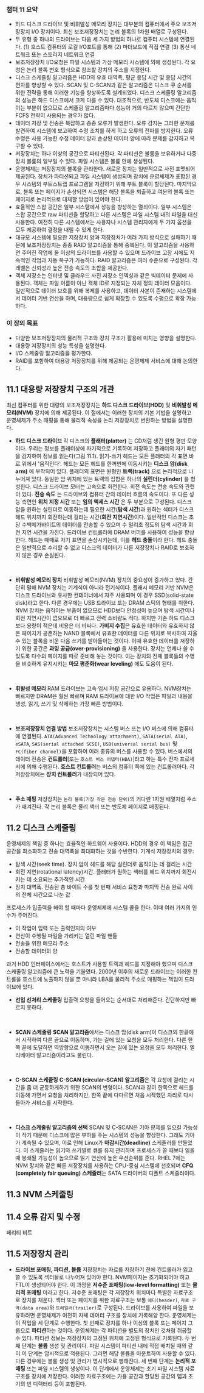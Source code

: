 ### 챕터 11 요약
- 하드 디스크 드라이브 및 비휘발성 메모리 장치는 대부분의 컴퓨터에서 주요 보조저장장치 I/O 장치이다. 최신 보조저장장치는 논리 블록의 1차원 배열로 구성된다.
- 두 유형 중 하나의 드라이브는 다음 세 가지 방법의 하나로 컴퓨터 시스템에 연결된다. (1) 호스트 컴퓨터의 로컬 I/O포트를 통해 (2) 마더보드에 직접 연결 (3) 통신 네트워크 또는 스토리지 네트워크 연결
- 보조저장장치 I/O요청은 파일 시스템과 가상 메모리 시스템에 의해 생성된다. 각 요청은 논리 블록 번호 형식으로 참조할 장치의 주소를 지정한다.
- 디스크 스케줄링 알고리즘은 HDD의 유효 대역폭, 평균 응답 시간 및 응답 시간의 편차를 향상할 수 있다. SCAN 및 C-SCAN과 같은 알고리즘은 디스크 큐 순서를 위한 전략을 통해 이러한 기능을 향상하도록 설계되었다. 디스크 스케줄링 알고리즘의 성능은 하드 디스크에서 크게 다를 수 있다. 대조적으로, 반도체 디스크에는 움직이는 부분이 없으므로 스케줄링 알고리즘마다 성능이 거의 다르지 않으며 간단한 FCFS 전략이 사용되는 경우가 많다.
- 데이터 저장 및 전송은 복잡하고 종종 오류가 발생한다. 오류 감지는 그러한 문제를 발견하여 시스템에 보고하여 수정 조치를 하게 하고 오류의 전파를 방지한다. 오류 수정은 사용 가능한 수정 데이터 양과 손상된 데이터 양에 따라 문제를 감지하고 복구할 수 있다.
- 저장장치는 하나 이상의 공간으로 파티션된다. 각 파티션은 볼륨을 보유하거나 다중 장치 볼륨의 일부일 수 있다. 파일 시스템은 볼륨 안에 생성된다.
- 운영체제는 저장장치의 블록을 관리한다. 새로운 장치는 일반적으로 사전 포맷되어 제공된다. 장치가 파티션되고 파일 시스템이 생성되며 장치에 운영체제가 포함된 경우 시스템의 부트스트랩 프로그램을 저장하기 위해 부트 블록이 할당된다. 마지막으로, 블록 또는 페이지가 손상되면 시스템은 해당 블록을 퇴출하고 여분의 블록 또는 페이지로 논리적으로 대체할 방법이 있어야 한다.
- 효율적인 스왑 공간은 일부 시스템에서 성능을 향상하는 열쇠이다. 일부 시스템은 스왑 공간으로 raw 파티션을 할당하고 다른 시스템은 파일 시스템 내의 파일을 대신 사용한다. 여전히 다른 시스템에서는 사용자나 시스템 관리자에게 두 가지 옵션을 모두 제공하여 결정을 내릴 수 있게 한다.
- 대규모 시스템에 필요한 저장장치 양과 저장장치가 여러 가지 방식으로 실패하기 때문에 보조저장장치는 종종 RAID 알고리즘을 통해 중복된다. 이 알고리즘을 사용하면 주어진 작업에 둘 이상의 드라이브를 사용할 수 있으며 드라이브 고장 시에도 지속적인 작업과 자동 복구가 가능하다. RAID 알고리즘은 여러 수준으로 구성된다. 각 레벨은 신뢰성과 높은 전송 속도의 조합을 제공한다.
- 객체 저장소는 인터넷 및 클라우드 사진 저장소 인덱싱과 같은 빅데이터 문제에 사용된다. 객체는 파일 이름이 아닌 객체 ID로 지정되는 자체 정의 데이터 모음이다. 일반적으로 데이터 보호를 위해 복제를 사용하고, 데이터 사본이 존재하는 시스템에서 데이터 기반 연산을 하며, 대용량으로 쉽게 확장할 수 있도록 수평으로 확장 가능하다.

### 이 장의 목표
- 다양한 보조저장장치의 물리적 구조와 장치 구조가 활용에 미치는 영향을 설명한다.
- 대용량 저장장치의 성능 특성을 설명한다.
- I/O 스케줄링 알고리즘을 평가한다.
- RAID를 포함하여 대용량 저장장치를 위해 제공되는 운영체제 서비스에 대해 논의한다.

## 11.1 대용량 저장장치 구조의 개관
최신 컴퓨터를 위한 대량의 보조저장장치는 **하드 디스크 드라이브(HDD)** 및 **비휘발성 메모리(NVM)** 장치에 의해 제공된다. 이 절에서는 이러한 장치의 기본 기법을 설명하고 운영체제가 주소 매핑을 통해 물리적 속성을 논리 저장장치로 변환하는 방법을 설명한다.

- **하드 디스크 드라이브**
각 디스크의 **플래터(platter)** 는 CD처럼 생긴 원형 평판 모양이다. 우리는 정보를 플래터상에 자기적으로 기록하여 저장하고 플래터의 자기 패턴을 감지하여 정보를 읽는다(그림 11.1).
읽기-쓰기 헤드는 모든 플래터의 각 표면 바로 위에서 '움직인다'. 헤드는 모든 헤드를 한꺼번에 이동시키는 **디스크 암(disk arm)** 에 부착되어 있다. 플래터의 표면은 원형인 **트랙(track)** 으로 논리적으로 나누어져 있다. 동일한 암 위치에 있는 트랙의 집합은 하나의 **실린더(cylinder)** 를 형성한다.
디스크 드라이브 모터는 고속으로 회전한다. 회전 속도는 전송 속도와 관련이 있다. **전송 속도** 는 드라이브와 컴퓨터 간의 데이터 흐름의 속도이다. 또 다른 성능 측면인 **위치 지정 시간** 또는 **임의 액세스 시간** 은 두 부분으로 구성된다. 디스크 암을 원하는 실린더로 이동하는데 필요한 시간(**탐색 시간**)과 원하는 섹터가 디스크 헤드 위치까지 회전하는데 걸리는 시간(**회전 지연시간**)이다. 일반적인 디스크는 초당 수백메가바이트의 데이터를 전송할 수 있으며 수 밀리초 정도의 탐색 시간과 회전 지연 시간을 가진다. 드라이브 컨트롤러에 DRAM 버퍼를 사용하여 성능을 향상한다.
헤드는 때때로 자기 표면을 손상시키는데, 이를 **헤드 충돌**이라 한다. 헤드 충돌은 일반적으로 수리할 수 없고 디스크의 데이터가 다른 저장장치나 RAID로 보호하지 않은 경우 손실된다.
<br>

- **비휘발성 메모리 장치**
비휘발성 메모리(NVM) 장치의 중요성이 증가하고 있다. 간단히 말해 NVM 장치는 기계식이 아니라 전기식이다.
플래시 메모리 기반 NVM은 디스크 드라이브와 유사한 컨테이너에서 자주 사용되며 이 경우 SSD(solid-state disk)라고 한다. 다른 경우에는 USB 드라이브 또는 DRAM 스틱의 형태를 취한다.
NVM 장치는 움직이는 부품이 없으므로 HDD보다 안정성이 높으며 탐색 시간이나 회전 지연시간이 없으므로 더 빠르고 전력 소비량도 적다. 하지만 기존 하드 디스크보다 용량이 적은데 비용은 더 비싸다.
**가비지 수집**은 유효한 데이터와 유효하지 않은 페이지가 공존하는 NAND 블록에서 유효한 데이터를 다른 위치로 복사하여 지울 수 있는 블록을 비운 다음 쓰기를 받아들이는 것이다. 이때 유효한 데이터를 저장하기 위한 공간은 **과잉 공급(over-provisioning)** 을 사용한다. 장치는 언제나 쓸 수 있도록 다수의 페이지를 따로 준비해 놓는 것이다. 이는 장치의 전체 블록들의 수명을 비슷하게 유지시키는 **마모 평준화(wear leveling)** 에도 도움이 된다.
<br>

- **휘발성 메모리**
RAM 드라이브는 고속 임시 저장 공간으로 유용하다. NVM장치는 빠르지만 DRAM은 훨씬 빠르며 RAM 드라이브에 대한 I/O 작업은 파일과 내용을 생성, 읽기, 쓰기 및 삭제하는 가장 빠른 방법이다.
<br>

- **보조저장장치 연결 방법**
보조저장장치는 시스템 버스 또는 I/O 버스에 의해 컴퓨터에 연결된다.
`ATA(Advanced Technology attachment)`, `SATA(serial ATA)`, `eSATA`, `SAS(serial attached SCSI)`, `USB(universal serial bus)` 및 `FC(fiber channel)`을 포함하여 여러 종류의 버스를 사용할 수 있다.
버스에서의 데이터 전송은 **컨트롤러**[또는 `호스트 버스 어댑터(HBA)`]라고 하는 특수 전자 프로세서에 의해 수행된다. **호스트 컨트롤러**는 버스의 컴퓨터 쪽에 있는 컨트롤러아다. 각 저장장치에는 **장치 컨트롤러**가 내장되어 있다.
<br>

- **주소 매핑**
저장장치는 `논리 블록(가장 작은 전송 단위)`의 커다란 1차원 배열처럼 주소가 매겨진다. 각 논리 블록은 물리 색터 또는 반도체 페이지로 매핑된다.

## 11.2 디스크 스케줄링
운영체제의 책임 중 하나는 효율적인 하드웨어 사용이다. HDD의 경우 이 책임은 접근 공간을 최소화하고 전송 대역폭을 최대화하는 것을 수반한다.
기계식 저장장치의 경우:
- 탐색 시간(seek time). 장치 암이 헤드를 해당 실린더로 움직이는 데 걸리는 시간
- 회전 지연(rotational latency)시간. 플래터가 원하는 섹터를 헤드 위치까지 회전시키는 데 소요되는 추가적인 시간
- 장치 대역폭. 전송된 총 바이트 수를 첫 번째 서비스 요청과 마지막 전송 완료 사이의 전체 시간으로 나눈 값

프로세스가 입출력을 해야 할 때마다 운영체제에 시스템 콜을 한다. 이때 여러 가지의 인수가 주어진다.
- 이 작업이 입력 또는 출력인지의 여부
- 연산이 수행될 파일을 가리키는 열린 파일 핸들
- 전송을 위한 메모리 주소
- 전송할 데이터의 양

과거 HDD 인터페이스에서는 호스트가 사용할 트랙과 헤드를 지정해야 했으며 디스크 스케줄링 알고리즘에 큰 노력을 기울였다. 2000년 이후의 새로운 드라이브는 이러한 컨트롤을 호스트에 노출하지 않을 뿐 아니라 LBA를 물리적 주소로 매핑하는 책임이 드라이브에 있다.

- **선입 선처리 스케줄링**
입출력 요청을 들어오는 순서대로 처리해준다. 간단하지만 빠르지 못하다.
<br>

- **SCAN 스케줄링**
**SCAN 알고리즘**에서는 디스크 암(disk arm)이 디스크의 한끝에서 시작하여 다른 끝으로 이동하며, 가는 길에 있는 요청을 모두 처리한다. 다른 한쪽 끝에 도달하면 역방향으로 이동하면서 오는 길에 있는 요청을 모두 처리한다. 엘리베이터 알고리즘이라고도 불린다.
<br>

- **C-SCAN 스케줄링**
**C-SCAN (circular-SCAN) 알고리즘**은 각 요청에 걸리는 시간을 좀 더 균등하게하기 위한 SCAN의 변형이다.
SCAN과 같이 한쪽으로 헤드를 이동해 가면서 요청을 처리하지만, 한쪽 끝에 다다르면 처음 시작했던 자리로 다시 돌아가 서비스를 시작한다.
<br>

- **디스크 스케줄링 알고리즘의 선택**
SCAN 및 C-SCAN은 기아 문제를 일으킬 가능성이 작기 때문에 디스크에 많은 부하를 주는 시스템의 성능을 향상한다.
그래도 기아가 계속될 수 있으며, 이로 인해 Linux가 **마감시간(deadline)** 스케줄러를 만들었다. 이 스케줄러는 읽기와 쓰기별로 큐를 유지 관리하며 프로세스가 쓸 때보다 읽을 때 봉쇄될 가능성이 높으므로 읽기 연산에 높은 우선순위를 준다.
RHEL 7에는 NVM 장치와 같은 빠른 저장장치를 사용하는 CPU-중심 시스템에 선호되며 **CFQ (completely fair queuing) 스케줄러**는 SATA 드라이버의 디폴트 스케줄러이다.

## 11.3 NVM 스케줄링

## 11.4 오류 감지 및 수정
페리티 비트

## 11.5 저장장치 관리

- **드라이브 포매칭, 파티션, 볼륨**
저장장치는 자료를 저장하기 전에 컨트롤러가 읽고 쓸 수 있도록 섹터들로 나누어져 있어야 한다.
NVM페이지는 초기화되어야 하고 FTL이 생성되어야 한다. 이 과정을 **저수준 포매팅(low-level formatting)** 또는 **물리적 포매팅** 이라고 한다.
저수준 포매팅은 각 저장장치 위치마다 특별한 자료구조로 장치를 채운다. 섹터 또는 페이지를 위한 자료구조는 보통 `헤더(header)`, `자료 구역(data area)`와 `트레일러(trailer)`로 구성된다.
드라이브를 사용하여 파일을 보유하려면 운영체제가 여전히 자체 데이터 구조를 장치에 기록해양 한다. 운영체제는 이 작업을 세 단계로 수행한다.
첫 번째로 장치를 하나 이상의 블록 또는 페이지 그룹으로 **파티션**하는 것이다. 운영체제는 각 파티션을 별도의 장치인 것처럼 취급할 수 있다. 파티션 정보는 저장장치의 고정된 위치에 고정된 형식으로 기록된다.
두 번째 단계는 **볼륨** 생성 및 관리이다. 파일 시스템이 파티션 내에 직접 배치될 때와 같이 이 단계는 암시적으로 적용된다. 그러면 해당 볼륨을 마운트하여 사용할 수 있다. 다른 경우에는 볼륨 생성 및 관리가 명시적으로 행해진다.
세 번째 단계는 **논리적 포매팅** 또는 파일 시스템의 생성이다. 이 단계에서 운영체제는 초기 파일 시스템 자료구조를 장치에 저장한다. 이러한 자료구조에는 가용 공간과 할당된 공간의 맵과 초기의 빈 디렉터리 등이 포함된다.
